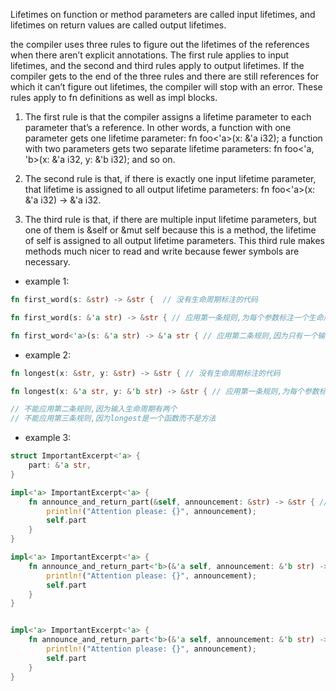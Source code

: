 Lifetimes on function or method parameters are called input lifetimes, and lifetimes on return values are called output lifetimes.

the compiler uses three rules to figure out the lifetimes of the references when there aren’t explicit annotations. The first rule applies to input lifetimes, and the second and third rules apply to output lifetimes. If the compiler gets to the end of the three rules and there are still references for which it can’t figure out lifetimes, the compiler will stop with an error. These rules apply to fn definitions as well as impl blocks.

1. The first rule is that the compiler assigns a lifetime parameter to each parameter that’s a reference. In other words, a function with one parameter gets one lifetime parameter: fn foo<'a>(x: &'a i32); a function with two parameters gets two separate lifetime parameters: fn foo<'a, 'b>(x: &'a i32, y: &'b i32); and so on.

2. The second rule is that, if there is exactly one input lifetime parameter, that lifetime is assigned to all output lifetime parameters: fn foo<'a>(x: &'a i32) -> &'a i32.

3. The third rule is that, if there are multiple input lifetime parameters, but one of them is &self or &mut self because this is a method, the lifetime of self is assigned to all output lifetime parameters. This third rule makes methods much nicer to read and write because fewer symbols are necessary.

* example 1:
```rust
fn first_word(s: &str) -> &str {  // 没有生命周期标注的代码

fn first_word(s: &'a str) -> &str { // 应用第一条规则,为每个参数标注一个生命周期

fn first_word<'a>(s: &'a str) -> &'a str { // 应用第二条规则,因为只有一个输入生命周期
```

* example 2:
```rust
fn longest(x: &str, y: &str) -> &str { // 没有生命周期标注的代码

fn longest(x: &'a str, y: &'b str) -> &str { // 应用第一条规则,为每个参数标注一个生命周期 

// 不能应用第二条规则,因为输入生命周期有两个
// 不能应用第三条规则,因为longest是一个函数而不是方法
```

* example 3:
```rust
struct ImportantExcerpt<'a> {
    part: &'a str,
}

impl<'a> ImportantExcerpt<'a> {
    fn announce_and_return_part(&self, announcement: &str) -> &str { // 没有生命周期标注的代码
        println!("Attention please: {}", announcement);
        self.part
    }
}

impl<'a> ImportantExcerpt<'a> {
    fn announce_and_return_part<'b>(&'a self, announcement: &'b str) -> &str { // 应用第一条规则,为每个参数标注一个生命周期 
        println!("Attention please: {}", announcement);
        self.part
    }
}


impl<'a> ImportantExcerpt<'a> {
    fn announce_and_return_part<'b>(&'a self, announcement: &'b str) -> &'a str { // 应用第三条规则
        println!("Attention please: {}", announcement);
        self.part
    }
}
```